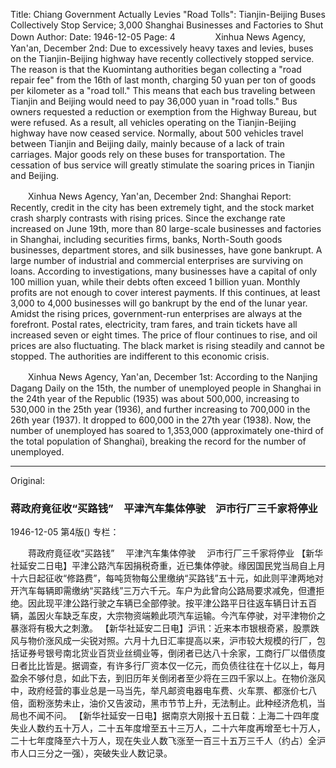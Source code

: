 Title: Chiang Government Actually Levies "Road Tolls": Tianjin-Beijing Buses Collectively Stop Service; 3,000 Shanghai Businesses and Factories to Shut Down
Author:
Date: 1946-12-05
Page: 4
　　
　　Xinhua News Agency, Yan'an, December 2nd: Due to excessively heavy taxes and levies, buses on the Tianjin-Beijing highway have recently collectively stopped service. The reason is that the Kuomintang authorities began collecting a "road repair fee" from the 16th of last month, charging 50 yuan per ton of goods per kilometer as a "road toll." This means that each bus traveling between Tianjin and Beijing would need to pay 36,000 yuan in "road tolls." Bus owners requested a reduction or exemption from the Highway Bureau, but were refused. As a result, all vehicles operating on the Tianjin-Beijing highway have now ceased service. Normally, about 500 vehicles travel between Tianjin and Beijing daily, mainly because of a lack of train carriages. Major goods rely on these buses for transportation. The cessation of bus service will greatly stimulate the soaring prices in Tianjin and Beijing.

　　Xinhua News Agency, Yan'an, December 2nd: Shanghai Report: Recently, credit in the city has been extremely tight, and the stock market crash sharply contrasts with rising prices. Since the exchange rate increased on June 19th, more than 80 large-scale businesses and factories in Shanghai, including securities firms, banks, North-South goods businesses, department stores, and silk businesses, have gone bankrupt. A large number of industrial and commercial enterprises are surviving on loans. According to investigations, many businesses have a capital of only 100 million yuan, while their debts often exceed 1 billion yuan. Monthly profits are not enough to cover interest payments. If this continues, at least 3,000 to 4,000 businesses will go bankrupt by the end of the lunar year. Amidst the rising prices, government-run enterprises are always at the forefront. Postal rates, electricity, tram fares, and train tickets have all increased seven or eight times. The price of flour continues to rise, and oil prices are also fluctuating. The black market is rising steadily and cannot be stopped. The authorities are indifferent to this economic crisis.

　　Xinhua News Agency, Yan'an, December 1st: According to the Nanjing Dagang Daily on the 15th, the number of unemployed people in Shanghai in the 24th year of the Republic (1935) was about 500,000, increasing to 530,000 in the 25th year (1936), and further increasing to 700,000 in the 26th year (1937). It dropped to 600,000 in the 27th year (1938). Now, the number of unemployed has soared to 1,353,000 (approximately one-third of the total population of Shanghai), breaking the record for the number of unemployed.



<hr /> 

Original: 


### 蒋政府竟征收“买路钱”　平津汽车集体停驶　沪市行厂三千家将停业

1946-12-05
第4版()
专栏：

　　蒋政府竟征收“买路钱”
  　平津汽车集体停驶
  　沪市行厂三千家将停业
    【新华社延安二日电】平津公路汽车因捐税奇重，近已集体停驶。缘因国民党当局自上月十六日起征收“修路费”，每吨货物每公里缴纳“买路钱”五十元，如此则平津两地对开汽车每辆即需缴纳“买路线”三万六千元。车户为此曾向公路局要求减免，但遭拒绝。因此现平津公路行驶之车辆已全部停驶。按平津公路平日往返车辆日计五百辆，盖因火车缺乏车皮，大宗物资端赖此项汽车运输。今汽车停驶，对平津物价之暴涨将有极大之刺激。
    【新华社延安二日电】沪讯：近来本市银根奇紧，股票跌风与物价涨风成一尖锐对照。六月十九日汇率提高以来，沪市较大规模的行厂，包括证券号银号南北货业百货业丝绸业等，倒闭者已达八十余家，工商行厂以借债度日者比比皆是。据调查，有许多行厂资本仅一亿元，而负债往往在十亿以上，每月盈余不够付息，如此下去，到旧历年关倒闭者至少将在三四千家以上。在物价涨风中，政府经营的事业总是一马当先，举凡邮资电器电车费、火车票、都涨价七八倍，面粉涨势未止，油价又告波动，黑市节节上升，无法制止。此种经济危机，当局也不闻不问。
    【新华社延安一日电】据南京大刚报十五日载：上海二十四年度失业人数约五十万人，二十五年度增至五十三万人，二十六年度再增至七十万人，二十七年度降至六十万人，现在失业人数飞涨至一百三十五万三千人（约占）全沪市人口三分之一强），突破失业人数记录。
